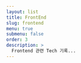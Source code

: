 ```yaml
---
layout: list
title: FrontEnd
slug: frontend
menu: true
submenu: false
order: 3
description: >
  Frontend 관련 Tech 기록...
---
```

